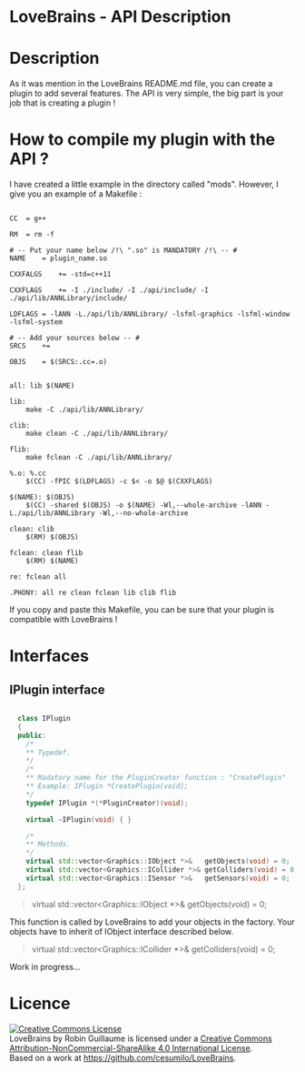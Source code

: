 # LoveBrains - API Description

# Description
As it was mention in the LoveBrains README.md file, you can create a plugin to add several features. The API is very simple, the big part is your job that is creating a plugin !

# How to compile my plugin with the API ?
I have created a little example in the directory called "mods". However, I give you an example of a Makefile :

```make

CC	= g++

RM	= rm -f

# -- Put your name below /!\ ".so" is MANDATORY /!\ -- #
NAME	= plugin_name.so

CXXFALGS	+= -std=c++11

CXXFLAGS	+= -I ./include/ -I ./api/include/ -I ./api/lib/ANNLibrary/include/

LDFLAGS	= -lANN -L./api/lib/ANNLibrary/ -lsfml-graphics -lsfml-window -lsfml-system

# -- Add your sources below -- #
SRCS	+=

OBJS	= $(SRCS:.cc=.o)


all: lib $(NAME)

lib:
	make -C ./api/lib/ANNLibrary/

clib:
	make clean -C ./api/lib/ANNLibrary/

flib:
	make fclean -C ./api/lib/ANNLibrary/

%.o: %.cc
	$(CC) -fPIC $(LDFLAGS) -c $< -o $@ $(CXXFLAGS)

$(NAME): $(OBJS)
	$(CC) -shared $(OBJS) -o $(NAME) -Wl,--whole-archive -lANN -L./api/lib/ANNLibrary -Wl,--no-whole-archive

clean: clib
	$(RM) $(OBJS)

fclean: clean flib
	$(RM) $(NAME)

re: fclean all

.PHONY: all re clean fclean lib clib flib

```

If you copy and paste this Makefile, you can be sure that your plugin is compatible with LoveBrains !

# Interfaces

## IPlugin interface

```c++

  class IPlugin
  {
  public:
    /*
    ** Typedef.
    */
    /*
    ** Madatory name for the PluginCreator function : "CreatePlugin"
    ** Example: IPlugin	*CreatePlugin(void);
    */
    typedef IPlugin	*(*PluginCreator)(void);

    virtual ~IPlugin(void) { }

    /*
    ** Methods.
    */
    virtual std::vector<Graphics::IObject *>&	getObjects(void) = 0;
    virtual std::vector<Graphics::ICollider *>&	getColliders(void) = 0;
    virtual std::vector<Graphics::ISensor *>&	getSensors(void) = 0;
  };

```

> virtual std::vector<Graphics::IObject *>&	getObjects(void) = 0;

This function is called by LoveBrains to add your objects in the factory. Your objects have to inherit of IObject interface described below.

> virtual std::vector<Graphics::ICollider *>&	getColliders(void) = 0;

Work in progress...

# Licence
<a rel="license" href="http://creativecommons.org/licenses/by-nc-sa/4.0/"><img alt="Creative Commons License" style="border-width:0" src="https://i.creativecommons.org/l/by-nc-sa/4.0/88x31.png" /></a><br /><span xmlns:dct="http://purl.org/dc/terms/" property="dct:title">LoveBrains</span> by <span xmlns:cc="http://creativecommons.org/ns#" property="cc:attributionName">Robin Guillaume</span> is licensed under a <a rel="license" href="http://creativecommons.org/licenses/by-nc-sa/4.0/">Creative Commons Attribution-NonCommercial-ShareAlike 4.0 International License</a>.<br />Based on a work at <a xmlns:dct="http://purl.org/dc/terms/" href="https://github.com/cesumilo/LoveBrains" rel="dct:source">https://github.com/cesumilo/LoveBrains</a>.
